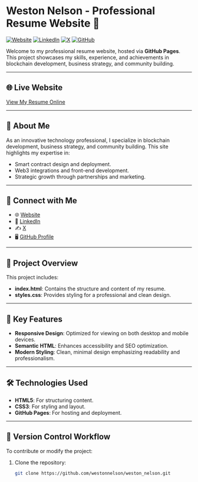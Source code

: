 # Weston Nelson - Professional Resume Website 🌟

[![Website](https://img.shields.io/website?down_color=lightgrey&down_message=offline&up_color=blue&up_message=online&url=https%3A%2F%2Fwestonnelson.github.io%2Fresume)](https://westonnelson.github.io/resume/)
[![LinkedIn](https://img.shields.io/badge/LinkedIn-Connect-blue?logo=linkedin)](https://linkedin.com/westonnelson)
[![X](https://img.shields.io/badge/Follow%20Me-blue?logo=x&logoColor=white)](https://x.com/westonnelson)
[![GitHub](https://img.shields.io/badge/GitHub-Profile-blue?logo=github)](https://github.com/westonnelson)

Welcome to my professional resume website, hosted via **GitHub Pages**. This project showcases my skills, experience, and achievements in blockchain development, business strategy, and community building.

---

## 🌐 Live Website

[View My Resume Online](https://westonnelson.github.io/resume/)

---

## 🌟 About Me

As an innovative technology professional, I specialize in blockchain development, business strategy, and community building. This site highlights my expertise in:
- Smart contract design and deployment.
- Web3 integrations and front-end development.
- Strategic growth through partnerships and marketing.

---

## 💬 Connect with Me

- 🌐 [Website](https://westonnelson.github.io/resume/)
- 💼 [LinkedIn](https://linkedin.com/westonnelson)
- ✍️ [X](https://x.com/westonnelson)
- 🖥️ [GitHub Profile](https://github.com/westonnelson)

---

## 📂 Project Overview

This project includes:
- **index.html**: Contains the structure and content of my resume.
- **styles.css**: Provides styling for a professional and clean design.

---

## 🚀 Key Features

- **Responsive Design**: Optimized for viewing on both desktop and mobile devices.
- **Semantic HTML**: Enhances accessibility and SEO optimization.
- **Modern Styling**: Clean, minimal design emphasizing readability and professionalism.

---

## 🛠️ Technologies Used

- **HTML5**: For structuring content.
- **CSS3**: For styling and layout.
- **GitHub Pages**: For hosting and deployment.

---

## 🔄 Version Control Workflow

To contribute or modify the project:

1. Clone the repository:
   ```bash
   git clone https://github.com/westonnelson/weston_nelson.git
